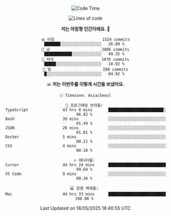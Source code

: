 <div align="center">

<br />

 <!--START_SECTION:waka-->
![Code Time](http://img.shields.io/badge/Code%20Time-4%2C620%20hrs%2051%20mins-blue)

![Lines of code](https://img.shields.io/badge/%EC%A0%80%EB%8A%94%20%EC%97%AC%ED%83%9C%EA%B9%8C%EC%A7%80%20-3.4%20million%20%EC%A4%84%EC%9D%98%20%EC%BD%94%EB%93%9C%EB%A5%BC%20%EC%9E%91%EC%84%B1%ED%96%88%EC%96%B4%EC%9A%94.-blue)

**저는 아침형 인간이에요. 🐤** 

```text
🌞 아침                     1524 commits        ███████░░░░░░░░░░░░░░░░░░   26.80 % 
🌆 낮　                     2806 commits        ████████████░░░░░░░░░░░░░   49.35 % 
🌃 저녁                     1076 commits        █████░░░░░░░░░░░░░░░░░░░░   18.92 % 
🌙 밤　                     280 commits         █░░░░░░░░░░░░░░░░░░░░░░░░   04.92 % 
```


📊 **저는 이번주를 이렇게 시간을 보냈어요.** 

```text
🕑︎ Timezone: Asia/Seoul

💬 프로그래밍 언어들: 
TypeScript               43 hrs 8 mins       ████████████████████████░   96.82 % 
Bash                     39 mins             ░░░░░░░░░░░░░░░░░░░░░░░░░   01.49 % 
JSON                     26 mins             ░░░░░░░░░░░░░░░░░░░░░░░░░   01.01 % 
Docker                   5 mins              ░░░░░░░░░░░░░░░░░░░░░░░░░   00.21 % 
CSS                      4 mins              ░░░░░░░░░░░░░░░░░░░░░░░░░   00.18 % 

🔥 에디터들: 
Cursor                   44 hrs 24 mins      █████████████████████████   99.64 % 
VS Code                  9 mins              ░░░░░░░░░░░░░░░░░░░░░░░░░   00.36 % 

💻 운영 체제들: 
Mac                      44 hrs 33 mins      █████████████████████████   100.00 % 
```


 Last Updated on 18/05/2025 18:40:55 UTC
<!--END_SECTION:waka-->

</div>
